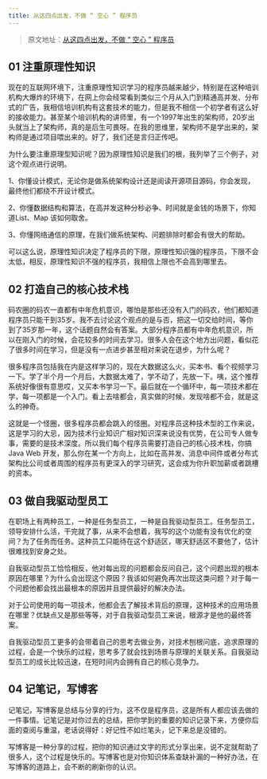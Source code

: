 ```yaml
---
title: 从这四点出发，不做 “ 空心 ” 程序员
---
```


> 原文地址：[从这四点出发，不做 “ 空心 ” 程序员](https://mp.weixin.qq.com/s/wp0-c-4gnM_koMKPn5dd4Q)

## 01 注重原理性知识

现在的互联网环境下，注重原理性知识学习的程序员越来越少，特别是在这种培训机构大爆炸的环境下，在网上你会经常看到类似三个月从入门到精通高并发、分布式的广告，我相信培训机构有这套技术的能力，但是我不相信一个初学者有这么好的接收能力。甚至某个培训机构的讲师里，有一个1997年出生的架构师，20岁出头就当上了架构师，真的是后生可畏呀。在我的思维里，架构师不是学出来的，架构师是通过项目喂出来的。好了，我们还是言归正传吧。

为什么要注重原理型知识呢？因为原理性知识是我们的根，我列举了三个例子，对这个观点进行说明。

1、你懂设计模式，无论你是做系统架构设计还是阅读开源项目源码，你会发现，最终他们都绕不开设计模式。

2、你懂数据结构和算法，在高并发这种分秒必争、时间就是金钱的场景下，你知道List、Map 该如何取舍。

3、你懂网络通信的原理，在我们做系统架构、问题排除时都会有很大的帮助。

可以这么说，原理性知识决定了程序员的下限，原理性知识强的程序员，下限不会太低，相反，原理性知识不强的程序员，我相信上限也不会高到哪里去。

## 02 打造自己的核心技术栈

码农圈的码农一直都有中年危机意识，哪怕是那些还没有入门的码农，他们都知道程序员只能干到35岁。我不去讨论这个观点的是与否，把这一切交给时间，等你到了35岁那一年，这个话题自然会有答案。大部分程序员都有中年危机意识，所以在刚入门的时候，会花较多的时间去学习。很多人会在这个地方出问题，看似花了很多时间在学习，但是没有一点进步甚至相对来说在退步，为什么呢？

很多程序员包括我在内是这样学习的，现在大数据这么火，买本书、看个视频学习一下。学了半个月一个月后，大数据太难了，学不动了，先放一下。咦，这个推荐系统好像很有意思哎，又买本书学习一下。最后就在一个循环中，每一项技术都在学，每一项都是一个入门。看上去啥都会，真实做的时候，发现啥都不会，就是这么的神奇。

这就是一个怪圈，很多程序员都会跳入的怪圈。对程序员这种技术型的工作来说，这是学习的大忌，因为技术行业知识广相对知识深来说没有优势，在公司专人做专事，需要的是技术深度。所以我们每个程序员需要打造自己的核心技术栈，你搞 Java Web 开发，那么你在某一个方向上，比如在高并发、消息中间件或者分布式架构比公司或者周围的程序员有更深入的学习研究，这会成为你升职加薪或者跳槽的资本。

## 03 做自我驱动型员工

在职场上有两种员工，一种是任务型员工，一种是自我驱动型员工。任务型员工，领导安排什么活，干完就了事，从来不会想着，我写的这个功能有没有优化的空间？为了任务而任务。这种员工只能待在这个舒适区，哪天舒适区不要他了，估计很难找到安身之处。

自我驱动型员工恰恰相反，他对每出现的问题都会反问自己，这个问题出现的根本原因在哪里？为什么会出现这个原因？我该如何避免再次出现这类问题？对于每一个问题他都会找出最根本的原因并且提供最好的解决办法。

对于公司使用的每一项技术，他都会去了解技术背后的原理，这种技术的应用场景在哪里？优缺点又是那些等等，对于自我驱动型员工来说，根源才是他的最终答案。

自我驱动型员工更多的会带着自己的思考去做业务，对技术刨根问底，追求原理的过程，会是一个快乐的过程，思考多了就会找到场景与原理的关联关系。自我驱动型员工的成长比较迅速，在短时间内会拥有自己的核心竞争力。

## 04 记笔记，写博客

记笔记，写博客是总结与分享的行为，这不仅是程序员，这是所有人都应该去做的一件事情。记笔记是对你过去的总结，把你学到的重要的知识记录下来，方便你后面的查阅与重温，老话说得好：好记性不如烂笔头，记下来总是没错的。

写博客是一种分享的过程，把你的知识通过文字的形式分享出来，说不定就帮助了很多人，这个过程是快乐的。写博客也是对你知识体系查缺补漏的一种好办法，在写博客的道路上，会不断的刷新你的认识。